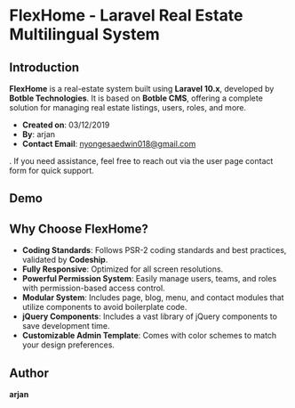 # FlexHome - Laravel Real Estate Multilingual System

## Introduction
**FlexHome** is a real-estate system built using **Laravel 10.x**, developed by **Botble Technologies**. It is based on **Botble CMS**, offering a complete solution for managing real estate listings, users, roles, and more.

- **Created on**: 03/12/2019  
- **By**: arjan 
- **Contact Email**: nyongesaedwin018@gmail.com

. If you need assistance, feel free to reach out via the user page contact form for quick support.

## Demo

## Why Choose FlexHome?

- **Coding Standards**: Follows PSR-2 coding standards and best practices, validated by **Codeship**.
- **Fully Responsive**: Optimized for all screen resolutions.
- **Powerful Permission System**: Easily manage users, teams, and roles with permission-based access control.
- **Modular System**: Includes page, blog, menu, and contact modules that utilize components to avoid boilerplate code.
- **jQuery Components**: Includes a vast library of jQuery components to save development time.
- **Customizable Admin Template**: Comes with color schemes to match your design preferences.

## Author
**arjan**

